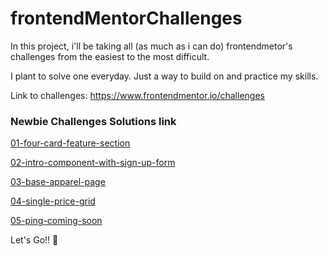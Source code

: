 # frontendMentorChallenges

In this project, i'll be taking all (as much as i can do) frontendmetor's challenges from the easiest to the most difficult.

I plant to solve one everyday. Just a way to build on and practice my skills.

Link to challenges: https://www.frontendmentor.io/challenges

### Newbie Challenges Solutions link

[01-four-card-feature-section](https://01-four-card-feature-section.now.sh/)

[02-intro-component-with-sign-up-form](https://02-intro-component-with-sign-up-form.now.sh/)

[03-base-apparel-page](https://03-base-apparel-page.now.sh/)

[04-single-price-grid](http://04-single-price-grid.now.sh/)

[05-ping-coming-soon](https://05-ping-coming-soon.now.sh/)

Let's Go!! 🚀
